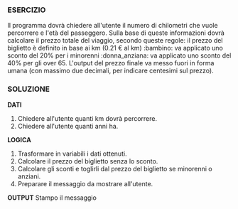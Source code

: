 ### ESERCIZIO
Il programma dovrà chiedere all'utente il numero di chilometri che vuole percorrere e l'età del passeggero.
Sulla base di queste informazioni dovrà calcolare il prezzo totale del viaggio, secondo queste regole:
il prezzo del biglietto è definito in base ai km (0.21 € al km)
:bambino:  va applicato uno sconto del 20% per i minorenni
:donna_anziana:  va applicato uno sconto del 40% per gli over 65.
L'output del prezzo finale va messo fuori in forma umana (con massimo due decimali, per indicare centesimi sul prezzo).

### SOLUZIONE

**DATI**
1. Chiedere all'utente quanti km dovrà percorrere.
2. Chiedere all'utente quanti anni ha.

**LOGICA**
1. Trasformare in variabili i dati ottenuti.
2. Calcolare il prezzo del biglietto senza lo sconto.
3. Calcolare gli sconti e toglirli dal prezzo del biglietto se minorenni o anziani.
4. Preparare il messaggio da mostrare all'utente.

**OUTPUT**
Stampo il messaggio
